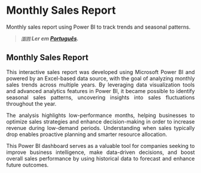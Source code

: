 # Monthly Sales Report


Monthly sales report using Power BI to track trends and seasonal patterns.

<!--more-->

> ***🇧🇷 Ler em [Português](http://karinagante.github.io/pt-br/monthlysales/).***

## Monthly Sales Report

<p align="justify">This interactive sales report was developed using Microsoft Power BI and powered by an Excel-based data source, with the goal of analyzing monthly sales trends across multiple years. By leveraging data visualization tools and advanced analytics features in Power BI, it became possible to identify seasonal sales patterns, uncovering insights into sales fluctuations throughout the year.</p>

<p align="justify">The analysis highlights low-performance months, helping businesses to optimize sales strategies and enhance decision-making in order to increase revenue during low-demand periods. Understanding when sales typically drop enables proactive planning and smarter resource allocation.</p>

<p align="justify">This Power BI dashboard serves as a valuable tool for companies seeking to improve business intelligence, make data-driven decisions, and boost overall sales performance by using historical data to forecast and enhance future outcomes.</p>
